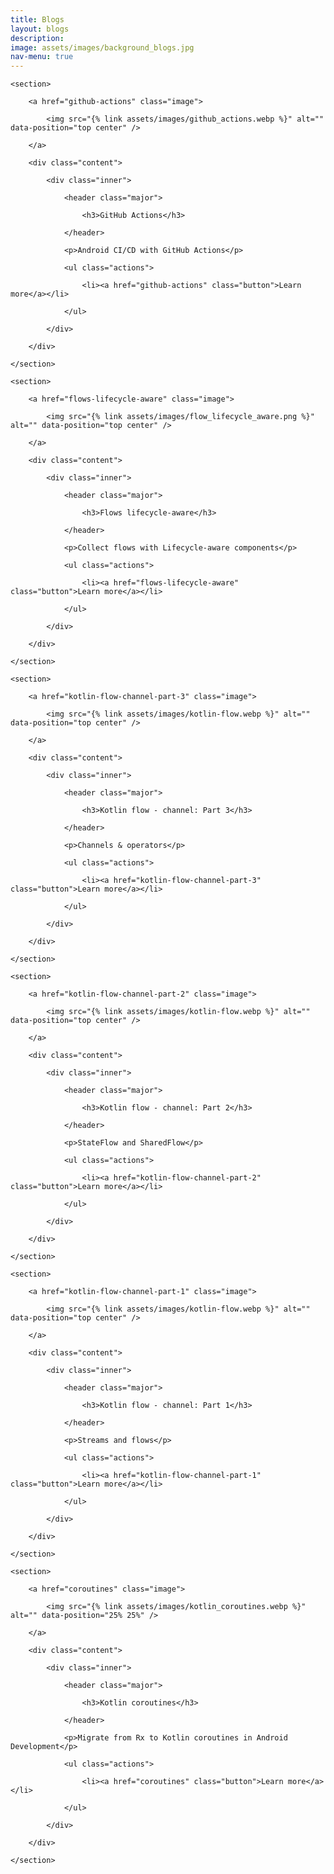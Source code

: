 ```yaml
---
title: Blogs
layout: blogs
description: 
image: assets/images/background_blogs.jpg
nav-menu: true
---
```


<!-- Main -->
<div id="main">

<!-- Two -->
<section id="two" class="spotlights">

    <section>

		<a href="github-actions" class="image">

			<img src="{% link assets/images/github_actions.webp %}" alt="" data-position="top center" />

		</a>

		<div class="content">

			<div class="inner">

				<header class="major">

					<h3>GitHub Actions</h3>

				</header>

				<p>Android CI/CD with GitHub Actions</p>

				<ul class="actions">

					<li><a href="github-actions" class="button">Learn more</a></li>

				</ul>

			</div>

		</div>

	</section>

    <section>

		<a href="flows-lifecycle-aware" class="image">

			<img src="{% link assets/images/flow_lifecycle_aware.png %}" alt="" data-position="top center" />

		</a>

		<div class="content">

			<div class="inner">

				<header class="major">

					<h3>Flows lifecycle-aware</h3>

				</header>

				<p>Collect flows with Lifecycle-aware components</p>

				<ul class="actions">

					<li><a href="flows-lifecycle-aware" class="button">Learn more</a></li>

				</ul>

			</div>

		</div>

	</section>

    <section>

		<a href="kotlin-flow-channel-part-3" class="image">

			<img src="{% link assets/images/kotlin-flow.webp %}" alt="" data-position="top center" />

		</a>

		<div class="content">

			<div class="inner">

				<header class="major">

					<h3>Kotlin flow - channel: Part 3</h3>

				</header>

				<p>Channels & operators</p>

				<ul class="actions">

					<li><a href="kotlin-flow-channel-part-3" class="button">Learn more</a></li>

				</ul>

			</div>

		</div>

	</section>

    <section>

		<a href="kotlin-flow-channel-part-2" class="image">

			<img src="{% link assets/images/kotlin-flow.webp %}" alt="" data-position="top center" />

		</a>

		<div class="content">

			<div class="inner">

				<header class="major">

					<h3>Kotlin flow - channel: Part 2</h3>

				</header>

				<p>StateFlow and SharedFlow</p>

				<ul class="actions">

					<li><a href="kotlin-flow-channel-part-2" class="button">Learn more</a></li>

				</ul>

			</div>

		</div>

	</section>

    <section>

		<a href="kotlin-flow-channel-part-1" class="image">

			<img src="{% link assets/images/kotlin-flow.webp %}" alt="" data-position="top center" />

		</a>

		<div class="content">

			<div class="inner">

				<header class="major">

					<h3>Kotlin flow - channel: Part 1</h3>

				</header>

				<p>Streams and flows</p>

				<ul class="actions">

					<li><a href="kotlin-flow-channel-part-1" class="button">Learn more</a></li>

				</ul>

			</div>

		</div>

	</section>

	<section>

		<a href="coroutines" class="image">

			<img src="{% link assets/images/kotlin_coroutines.webp %}" alt="" data-position="25% 25%" />

		</a>

		<div class="content">

			<div class="inner">

				<header class="major">

					<h3>Kotlin coroutines</h3>

				</header>

				<p>Migrate from Rx to Kotlin coroutines in Android Development</p>

				<ul class="actions">

					<li><a href="coroutines" class="button">Learn more</a></li>

				</ul>

			</div>

		</div>

	</section>
</section>

</div>

